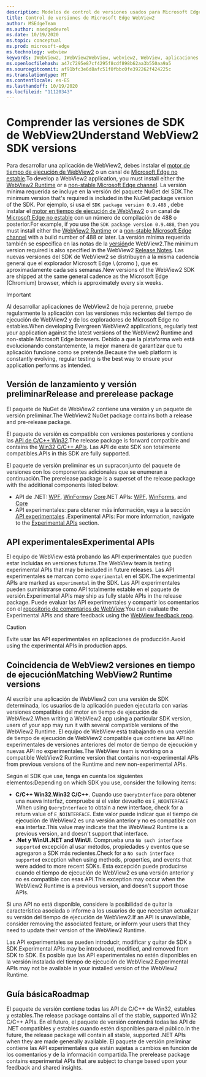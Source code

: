 ```yaml
---
description: Modelos de control de versiones usados para Microsoft Edge WebView2
title: Control de versiones de Microsoft Edge WebView2
author: MSEdgeTeam
ms.author: msedgedevrel
ms.date: 10/19/2020
ms.topic: conceptual
ms.prod: microsoft-edge
ms.technology: webview
keywords: IWebView2, IWebView2WebView, webview2, WebView, aplicaciones WPF, WPF, Edge, ICoreWebView2, ICoreWebView2Host, control de explorador, HTML Edge
ms.openlocfilehash: a47c7295e87cf4295f8cdf898b62aa3b550aa9a5
ms.sourcegitcommit: af91bfc3e6d8afc51f0fbbc0fe392262f424225c
ms.translationtype: MT
ms.contentlocale: es-ES
ms.lasthandoff: 10/19/2020
ms.locfileid: "11120343"
---
```

# <span data-ttu-id="d0cbc-104">Comprender las versiones de SDK de WebView2</span><span class="sxs-lookup"><span data-stu-id="d0cbc-104">Understand WebView2 SDK versions</span></span>  

<span data-ttu-id="d0cbc-105">Para desarrollar una aplicación de WebView2, debes instalar el [motor de tiempo de ejecución de WebView2][MicrosoftDeveloperEdgeWebview2] o un canal de [Microsoft Edge no estable][MicrosoftedgeinsiderDownload].</span><span class="sxs-lookup"><span data-stu-id="d0cbc-105">To develop a WebView2 application, you must install either the [WebView2 Runtime][MicrosoftDeveloperEdgeWebview2] or a [non-stable Microsoft Edge channel][MicrosoftedgeinsiderDownload].</span></span>  <span data-ttu-id="d0cbc-106">La versión mínima requerida se incluye en la versión del paquete NuGet del SDK.</span><span class="sxs-lookup"><span data-stu-id="d0cbc-106">The minimum version that's required is included in the NuGet package version of the SDK.</span></span>  <span data-ttu-id="d0cbc-107">Por ejemplo, si usa el `SDK package version 0.9.488` , debe instalar el [motor en tiempo de ejecución de WebView2][MicrosoftDeveloperEdgeWebview2] o un canal de [Microsoft Edge no estable][MicrosoftedgeinsiderDownload] con un número de compilación de 488 o posterior.</span><span class="sxs-lookup"><span data-stu-id="d0cbc-107">For example, if you use the `SDK package version 0.9.488`, then you must install either the [WebView2 Runtime][MicrosoftDeveloperEdgeWebview2] or a [non-stable Microsoft Edge channel][MicrosoftedgeinsiderDownload] with a build number of 488 or later.</span></span>  <span data-ttu-id="d0cbc-108">La versión mínima requerida también se especifica en las notas de la [versión][Releasenotes]de WebView2.</span><span class="sxs-lookup"><span data-stu-id="d0cbc-108">The minimum version required is also specified in the WebView2 [Release Notes][Releasenotes].</span></span>  <span data-ttu-id="d0cbc-109">Las nuevas versiones del SDK de WebView2 se distribuyen a la misma cadencia general que el explorador Microsoft Edge \ (cromo \), que es aproximadamente cada seis semanas.</span><span class="sxs-lookup"><span data-stu-id="d0cbc-109">New versions of the WebView2 SDK are shipped at the same general cadence as the Microsoft Edge \(Chromium\) browser, which is approximately every six weeks.</span></span>  

> [!IMPORTANT]
> <span data-ttu-id="d0cbc-110">Al desarrollar aplicaciones de WebView2 de hoja perenne, pruebe regularmente la aplicación con las versiones más recientes del tiempo de ejecución de WebView2 y de los exploradores de Microsoft Edge no estables.</span><span class="sxs-lookup"><span data-stu-id="d0cbc-110">When developing Evergreen WebView2 applications, regularly test your application against the latest versions of the WebView2 Runtime and non-stable Microsoft Edge browsers.</span></span>  <span data-ttu-id="d0cbc-111">Debido a que la plataforma web está evolucionando constantemente, la mejor manera de garantizar que tu aplicación funcione como se pretende.</span><span class="sxs-lookup"><span data-stu-id="d0cbc-111">Because the web platform is constantly evolving, regular testing is the best way to ensure your application performs as intended.</span></span>  

## <span data-ttu-id="d0cbc-112">Versión de lanzamiento y versión preliminar</span><span class="sxs-lookup"><span data-stu-id="d0cbc-112">Release and prerelease package</span></span>  

<span data-ttu-id="d0cbc-113">El paquete de NuGet de WebView2 contiene una versión y un paquete de versión preliminar.</span><span class="sxs-lookup"><span data-stu-id="d0cbc-113">The WebView2 NuGet package contains both a release and pre-release package.</span></span>  

<span data-ttu-id="d0cbc-114">El paquete de versión es compatible con versiones posteriores y contiene las [API de C/C++ Win32][ReferenceWin32].</span><span class="sxs-lookup"><span data-stu-id="d0cbc-114">The release package is forward compatible and contains the [Win32 C/C++ APIs][ReferenceWin32].</span></span>  <span data-ttu-id="d0cbc-115">Las API de este SDK son totalmente compatibles.</span><span class="sxs-lookup"><span data-stu-id="d0cbc-115">APIs in this SDK are fully supported.</span></span>  

<span data-ttu-id="d0cbc-116">El paquete de versión preliminar es un supraconjunto del paquete de versiones con los componentes adicionales que se enumeran a continuación.</span><span class="sxs-lookup"><span data-stu-id="d0cbc-116">The prerelease package is a superset of the release package with the additional components listed below.</span></span>  

*   <span data-ttu-id="d0cbc-117">API de .NET: [WPF][DotnetMicrosoftWebWebview2WpfNamespace], [WinForms][DotnetMicrosoftWebWebview2WinformsNamespace]y [Core][DotnetMicrosoftWebWebview2CoreNamespace]</span><span class="sxs-lookup"><span data-stu-id="d0cbc-117">.NET APIs: [WPF][DotnetMicrosoftWebWebview2WpfNamespace], [WinForms][DotnetMicrosoftWebWebview2WinformsNamespace], and [Core][DotnetMicrosoftWebWebview2CoreNamespace]</span></span>  
*   <span data-ttu-id="d0cbc-118">API experimentales: para obtener más información, vaya a la sección [API experimentales](#experimental-apis) .</span><span class="sxs-lookup"><span data-stu-id="d0cbc-118">Experimental APIs:  For more information, navigate to the [Experimental APIs](#experimental-apis) section.</span></span>  

## <span data-ttu-id="d0cbc-119">API experimentales</span><span class="sxs-lookup"><span data-stu-id="d0cbc-119">Experimental APIs</span></span>  

<span data-ttu-id="d0cbc-120">El equipo de WebView está probando las API experimentales que pueden estar incluidas en versiones futuras.</span><span class="sxs-lookup"><span data-stu-id="d0cbc-120">The WebView team is testing experimental APIs that may be included in future releases.</span></span>  <span data-ttu-id="d0cbc-121">Las API experimentales se marcan como `experimental` en el SDK.</span><span class="sxs-lookup"><span data-stu-id="d0cbc-121">The experimental APIs are marked as `experimental` in the SDK.</span></span>  <span data-ttu-id="d0cbc-122">Las API experimentales pueden suministrarse como API totalmente estable en el paquete de versión.</span><span class="sxs-lookup"><span data-stu-id="d0cbc-122">Experimental APIs may ship as fully stable APIs in the release package.</span></span>  <span data-ttu-id="d0cbc-123">Puede evaluar las API experimentales y compartir los comentarios con el [repositorio de comentarios de WebView][GithubMicrosoftedgeWebviewfeedback].</span><span class="sxs-lookup"><span data-stu-id="d0cbc-123">You can evaluate the Experimental APIs and share feedback using the [WebView feedback repo][GithubMicrosoftedgeWebviewfeedback].</span></span>  

> [!CAUTION]
> <span data-ttu-id="d0cbc-124">Evite usar las API experimentales en aplicaciones de producción.</span><span class="sxs-lookup"><span data-stu-id="d0cbc-124">Avoid using the experimental APIs in production apps.</span></span>  

## <span data-ttu-id="d0cbc-125">Coincidencia de WebView2 versiones en tiempo de ejecución</span><span class="sxs-lookup"><span data-stu-id="d0cbc-125">Matching WebView2 Runtime versions</span></span>  

<span data-ttu-id="d0cbc-126">Al escribir una aplicación de WebView2 con una versión de SDK determinada, los usuarios de la aplicación pueden ejecutarla con varias versiones compatibles del motor en tiempo de ejecución de WebView2.</span><span class="sxs-lookup"><span data-stu-id="d0cbc-126">When writing a WebView2 app using a particular SDK version, users of your app may run it with several compatible versions of the WebView2 Runtime.</span></span>  <span data-ttu-id="d0cbc-127">El equipo de WebView está trabajando en una versión de tiempo de ejecución de WebView2 compatible que contiene las API no experimentales de versiones anteriores del motor de tiempo de ejecución y nuevas API no experimentales.</span><span class="sxs-lookup"><span data-stu-id="d0cbc-127">The WebView team is working on a compatible WebView2 Runtime version that contains non-experimental APIs from previous versions of the Runtime and new non-experimental APIs.</span></span>  

<span data-ttu-id="d0cbc-128">Según el SDK que use, tenga en cuenta los siguientes elementos:</span><span class="sxs-lookup"><span data-stu-id="d0cbc-128">Depending on which SDK you use, consider the following items:</span></span> 

*   <span data-ttu-id="d0cbc-129">**C/C++ Win32**.</span><span class="sxs-lookup"><span data-stu-id="d0cbc-129">**Win32 C/C++**.</span></span>  <span data-ttu-id="d0cbc-130">Cuando use `QueryInterface` para obtener una nueva interfaz, compruebe si el valor devuelto es `E_NOINTERFACE` .</span><span class="sxs-lookup"><span data-stu-id="d0cbc-130">When using `QueryInterface` to obtain a new interface, check for a return value of `E_NOINTERFACE`.</span></span>  <span data-ttu-id="d0cbc-131">Este valor puede indicar que el tiempo de ejecución de WebView2 es una versión anterior y no es compatible con esa interfaz.</span><span class="sxs-lookup"><span data-stu-id="d0cbc-131">This value may indicate that the WebView2 Runtime is a previous version, and doesn't support that interface.</span></span>  
*   <span data-ttu-id="d0cbc-132">**.Net y WinUI**.</span><span class="sxs-lookup"><span data-stu-id="d0cbc-132">**.NET and WinUI**.</span></span>  <span data-ttu-id="d0cbc-133">Comprueba una `No such interface supported` excepción al usar métodos, propiedades y eventos que se agregaron a SDK más recientes.</span><span class="sxs-lookup"><span data-stu-id="d0cbc-133">Check for a `No such interface supported` exception when using methods, properties, and events that were added to more recent SDKs.</span></span>  <span data-ttu-id="d0cbc-134">Esta excepción puede producirse cuando el tiempo de ejecución de WebView2 es una versión anterior y no es compatible con esas API.</span><span class="sxs-lookup"><span data-stu-id="d0cbc-134">This exception may occur when the WebView2 Runtime is a previous version, and doesn't support those APIs.</span></span>  

<span data-ttu-id="d0cbc-135">Si una API no está disponible, considere la posibilidad de quitar la característica asociada o informe a los usuarios de que necesitan actualizar su versión del tiempo de ejecución de WebView2.</span><span class="sxs-lookup"><span data-stu-id="d0cbc-135">If an API is unavailable, consider removing the associated feature, or inform your users that they need to update their version of the WebView2 Runtime.</span></span>  

<span data-ttu-id="d0cbc-136">Las API experimentales se pueden introducir, modificar y quitar de SDK a SDK.</span><span class="sxs-lookup"><span data-stu-id="d0cbc-136">Experimental APIs may be introduced, modified, and removed from SDK to SDK.</span></span>  <span data-ttu-id="d0cbc-137">Es posible que las API experimentales no estén disponibles en la versión instalada del tiempo de ejecución de WebView2.</span><span class="sxs-lookup"><span data-stu-id="d0cbc-137">Experimental APIs may not be available in your installed version of the WebView2 Runtime.</span></span>  

## <span data-ttu-id="d0cbc-138">Guía básica</span><span class="sxs-lookup"><span data-stu-id="d0cbc-138">Roadmap</span></span>  

<span data-ttu-id="d0cbc-139">El paquete de versión contiene todas las API de C/C++ de Win32, estables y estables.</span><span class="sxs-lookup"><span data-stu-id="d0cbc-139">The release package contains all of the stable, supported Win32 C/C++ APIs.</span></span>  <span data-ttu-id="d0cbc-140">En el futuro, el paquete de versión contendrá todas las API de .NET compatibles y estables cuando estén disponibles para el público.</span><span class="sxs-lookup"><span data-stu-id="d0cbc-140">In the future, the release package will contain all stable, supported .NET APIs when they are made generally available.</span></span>  <span data-ttu-id="d0cbc-141">El paquete de versión preliminar contiene las API experimentales que están sujetas a cambios en función de los comentarios y de la información compartida.</span><span class="sxs-lookup"><span data-stu-id="d0cbc-141">The prerelease package contains experimental APIs that are subject to change based upon your feedback and shared insights.</span></span>  

<!--## Versioning  

After you have used a particular version of the SDK to build your app, your app may end up running with an older or newer version of installed browser binaries.  Until version 1.0.0.0 of WebView2 there may be breaking changes during updates that prevent your SDK from working with different versions of installed browser binaries.  After version 1.0.0.0, different versions of the SDK may work with different versions of the installed browser by using the following best practices.  

1.  To account for breaking changes to the API be sure to check for failure when requesting the DLL export `CreateCoreWebView2Environment` and when running `QueryInterface` on any `CoreWebView2` object.  A return value of `E_NOINTERFACE` indicates that the SDK is not compatible with the Microsoft Edge browser binaries.  
1.  Checking for failure from `QueryInterface` also accounts for cases where the SDK is newer than the version of the Microsoft Edge browser and your app attempts to use an interface of which the Microsoft Edge browser is unaware.  

1.  When an interface is unavailable, you may consider disabling the associated feature if possible, or otherwise informing your users to update their browsers.  -->  

<!--links -->  

[Releasenotes]: ../releasenotes.md "Notas de la versión para el SDK de WebView2 | Microsoft docs"  

[DeployedgeChannels]: /deployedge/microsoft-edge-channels "Información general de los canales de Microsoft Edge | Microsoft docs"  

[DotnetMicrosoftWebWebview2CoreNamespace]: /dotnet/api/microsoft.web.webview2.core "Espacio de nombres Microsoft. Web. WebView2. Core | Microsoft docs"  
[DotnetMicrosoftWebWebview2WpfNamespace]: /dotnet/api/microsoft.web.webview2.wpf "Espacio de nombres Microsoft. Web. WebView2. WPF | Microsoft docs"  
[DotnetMicrosoftWebWebview2WinformsNamespace]: /dotnet/api/microsoft.web.webview2.winforms "Espacio de nombres Microsoft. Web. WebView2. WinForms | Microsoft docs"  
[ReferenceWin32]: /microsoft-edge/webview2/reference/win32 "Referencia de C++ de WebView2 Win32 | Microsoft docs"  

[MicrosoftDeveloperEdgeWebview2]: https://developer.microsoft.com/microsoft-edge/webview2/ "Microsoft Edge WebView2 | Microsoft Developer"  

[GithubMicrosoftedgeWebviewfeedback]: https://github.com/MicrosoftEdge/WebViewFeedback "Comentarios de WebView: MicrosoftEdge/WebViewFeedback | GitHub"  

[MicrosoftedgeinsiderDownload]: https://www.microsoftedgeinsider.com/download "Descargar los canales de Insider de Microsoft Edge"  
